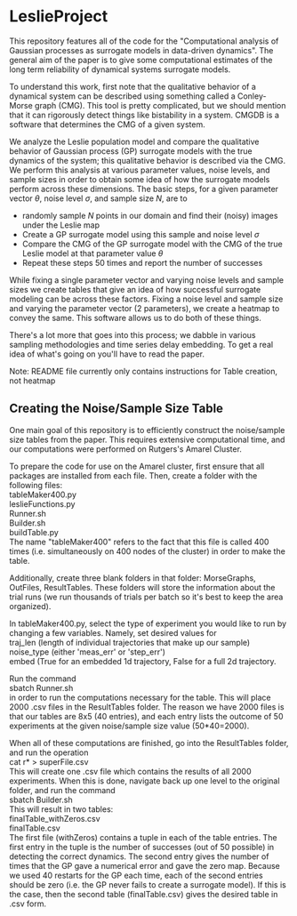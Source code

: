 # LeslieProject

This repository features all of the code for the "Computational analysis of Gaussian processes as surrogate models in data-driven dynamics". The general aim of the paper is to give some 
computational estimates of the long term reliability of dynamical systems surrogate models. 

To understand this work, first note that the qualitative behavior of a dynamical system can 
be described using something called a Conley-Morse graph (CMG).  This tool is pretty 
complicated, but we should mention that it can rigorously detect things like bistability in a 
system. CMGDB is a software that determines the CMG of a given system.

We analyze the Leslie population model and compare the qualitative behavior of Gaussian process 
(GP) surrogate models with the true dynamics of the system; this qualitative behavior is 
described via the CMG.  We perform this analysis at various parameter values, noise levels, and 
sample sizes in order to obtain some idea of how the surrogate models perform across these 
dimensions. The basic steps, for a given parameter vector $\theta$, noise level $\sigma$, and sample 
size $N$, are to
* randomly sample $N$ points in our domain and find their (noisy) images under the Leslie map
* Create a GP surrogate model using this sample and noise level $\sigma$
* Compare the CMG of the GP surrogate model with the CMG of the true Leslie model at that 
parameter value $\theta$
* Repeat these steps 50 times and report the number of successes

While fixing a single parameter vector and varying noise levels and sample sizes we create tables 
that give an idea of how successful surrogate modeling can be across these factors.  Fixing 
a noise level and sample size and varying the parameter vector (2 parameters), we create a 
heatmap to convey the same. This software allows us to do both of these things.  

There's a lot more that goes into this process; we dabble in various sampling methodologies and 
time series delay embedding.  To get a real idea of what's going on you'll have to read the 
paper.

Note: README file currently only contains instructions for Table creation, not heatmap

## Creating the Noise/Sample Size Table

One main goal of this repository is to efficiently construct the noise/sample size tables from the paper.  This requires extensive computational time, and our computations were performed on Rutgers's Amarel Cluster.  

To prepare the code for use on the Amarel cluster, first ensure that all packages are installed from each file.  Then, create a folder with the following files:<br>
tableMaker400.py <br>
leslieFunctions.py <br>
Runner.sh <br>
Builder.sh <br>
buildTable.py <br>
The name "tableMaker400" refers to the fact that this file is called 400 times (i.e. simultaneously on 400 nodes of the cluster) in order to make the table.

Additionally, create three blank folders in that folder: MorseGraphs, OutFiles, ResultTables.  These folders will store the information about the trial runs (we run thousands of trials per batch so it's best to keep the area organized).  

In tableMaker400.py, select the type of experiment you would like to run by changing a few variables.  Namely, set desired values for <br>
traj_len (length of individual trajectories that make up our sample) <br>
noise_type (either 'meas_err' or 'step_err') <br>
embed (True for an embedded 1d trajectory, False for a full 2d trajectory.

Run the command  <br>
sbatch Runner.sh <br>
in order to run the computations necessary for the table.  This will place 2000 .csv files in the ResultTables folder.  The reason we have 2000 files is that our tables are 8x5 (40 entries), and each entry lists the outcome of 50 experiments at the given noise/sample size value (50*40=2000).  

When all of these computations are finished, go into the ResultTables folder, and run the operation <br>
cat r* > superFile.csv <br>
This will create one .csv file which contains the results of all 2000 experiments.  When this is done, navigate back up one level to the original folder, and run the command <br>
sbatch Builder.sh <br>
This will result in two tables: <br>
finalTable_withZeros.csv <br>
finalTable.csv <br>
The first file (withZeros) contains a tuple in each of the table entries.  The first entry in the tuple is the number of successes (out of 50 possible) in detecting the correct dynamics.  The second entry gives the number of times that the GP gave a numerical error and gave the zero map.  Because we used 40 restarts for the GP each time, each of the second entries should be zero (i.e. the GP never fails to create a surrogate model).  If this is the case, then the second table (finalTable.csv) gives the desired table in .csv form.
